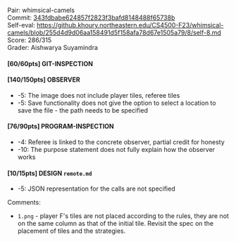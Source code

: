 Pair: whimsical-camels \
Commit: [343fdbabe624857f2823f3bafd8148488f65738b](https://github.khoury.northeastern.edu/CS4500-F23/whimsical-camels/tree/343fdbabe624857f2823f3bafd8148488f65738b) \
Self-eval: https://github.khoury.northeastern.edu/CS4500-F23/whimsical-camels/blob/255d4d9d06aa158491d5f158afa78d67e1505a79/8/self-8.md \
Score: 286/315 \
Grader: Aishwarya Suyamindra



#### [60/60pts] GIT-INSPECTION

#### [140/150pts] OBSERVER
- -5: The image does not include player tiles, referee tiles
- -5: Save functionality does not give the option to select a location to save the file - the path needs to be specified 

#### [76/90pts] PROGRAM-INSPECTION
- -4: Referee is linked to the concrete observer, partial credit for honesty
- -10: The purpose statement does not fully explain how the observer works

#### [10/15pts] DESIGN `remote.md`
- -5: JSON representation for the calls are not specified

Comments:
- `1.png` - player F's tiles are not placed according to the rules, they are not on the same column as that of the initial tile. Revisit the spec on the placement of tiles and the strategies. 
